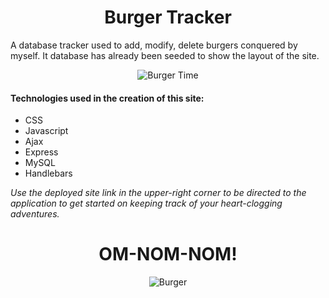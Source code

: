 <div align="center">

# Burger Tracker
</div>

A database tracker used to add, modify, delete burgers conquered by myself.  It database has already been seeded to show the layout of the site.

<div align="center">

![Burger Time](https://jonmeidell.github.io/assets/images/burgertime.gif)
</div>

#### Technologies used in the creation of this site:
* CSS
* Javascript
* Ajax
* Express
* MySQL
* Handlebars

_Use the deployed site link in the upper-right corner to be directed to the application to get started on keeping track of your heart-clogging adventures._

<div align="center">

# OM-NOM-NOM!

![Burger](https://jonmeidell.github.io/assets/images/burger.png)
</div>
